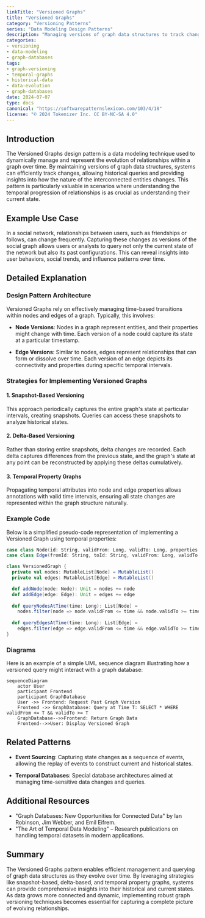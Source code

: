 ```yaml
---
linkTitle: "Versioned Graphs"
title: "Versioned Graphs"
category: "Versioning Patterns"
series: "Data Modeling Design Patterns"
description: "Managing versions of graph data structures to track changes in relationships over time."
categories:
- versioning
- data-modeling
- graph-databases
tags:
- graph-versioning
- temporal-graphs
- historical-data
- data-evolution
- graph-databases
date: 2024-07-07
type: docs
canonical: "https://softwarepatternslexicon.com/103/4/18"
license: "© 2024 Tokenizer Inc. CC BY-NC-SA 4.0"
---
```


## Introduction

The Versioned Graphs design pattern is a data modeling technique used to dynamically manage and represent the evolution of relationships within a graph over time. By maintaining versions of graph data structures, systems can efficiently track changes, allowing historical queries and providing insights into how the nature of the interconnected entities changes. This pattern is particularly valuable in scenarios where understanding the temporal progression of relationships is as crucial as understanding their current state.

## Example Use Case

In a social network, relationships between users, such as friendships or follows, can change frequently. Capturing these changes as versions of the social graph allows users or analysts to query not only the current state of the network but also its past configurations. This can reveal insights into user behaviors, social trends, and influence patterns over time.

## Detailed Explanation

### Design Pattern Architecture

Versioned Graphs rely on effectively managing time-based transitions within nodes and edges of a graph. Typically, this involves:

- **Node Versions**: Nodes in a graph represent entities, and their properties might change with time. Each version of a node could capture its state at a particular timestamp.
  
- **Edge Versions**: Similar to nodes, edges represent relationships that can form or dissolve over time. Each version of an edge depicts its connectivity and properties during specific temporal intervals.

### Strategies for Implementing Versioned Graphs

#### 1. Snapshot-Based Versioning
This approach periodically captures the entire graph's state at particular intervals, creating snapshots. Queries can access these snapshots to analyze historical states.

#### 2. Delta-Based Versioning
Rather than storing entire snapshots, delta changes are recorded. Each delta captures differences from the previous state, and the graph's state at any point can be reconstructed by applying these deltas cumulatively.

#### 3. Temporal Property Graphs
Propagating temporal attributes into node and edge properties allows annotations with valid time intervals, ensuring all state changes are represented within the graph structure naturally.

### Example Code

Below is a simplified pseudo-code representation of implementing a Versioned Graph using temporal properties:

```scala
case class Node(id: String, validFrom: Long, validTo: Long, properties: Map[String, Any])
case class Edge(fromId: String, toId: String, validFrom: Long, validTo: Long, properties: Map[String, Any])

class VersionedGraph {
  private val nodes: MutableList[Node] = MutableList()
  private val edges: MutableList[Edge] = MutableList()

  def addNode(node: Node): Unit = nodes += node
  def addEdge(edge: Edge): Unit = edges += edge
  
  def queryNodesAtTime(time: Long): List[Node] =
    nodes.filter(node => node.validFrom <= time && node.validTo >= time)
  
  def queryEdgesAtTime(time: Long): List[Edge] =
    edges.filter(edge => edge.validFrom <= time && edge.validTo >= time)
}
```

### Diagrams

Here is an example of a simple UML sequence diagram illustrating how a versioned query might interact with a graph database:

```mermaid
sequenceDiagram
    actor User
    participant Frontend
    participant GraphDatabase
    User ->> Frontend: Request Past Graph Version
    Frontend ->> GraphDatabase: Query at Time T: SELECT * WHERE validFrom <= T && validTo >= T
    GraphDatabase-->>Frontend: Return Graph Data
    Frontend-->>User: Display Versioned Graph
```

## Related Patterns

- **Event Sourcing**: Capturing state changes as a sequence of events, allowing the replay of events to construct current and historical states.
  
- **Temporal Databases**: Special database architectures aimed at managing time-sensitive data changes and queries.

## Additional Resources

- "Graph Databases: New Opportunities for Connected Data" by Ian Robinson, Jim Webber, and Emil Eifrem.
- "The Art of Temporal Data Modeling" – Research publications on handling temporal datasets in modern applications.

## Summary

The Versioned Graphs pattern enables efficient management and querying of graph data structures as they evolve over time. By leveraging strategies like snapshot-based, delta-based, and temporal property graphs, systems can provide comprehensive insights into their historical and current states. As data grows more connected and dynamic, implementing robust graph versioning techniques becomes essential for capturing a complete picture of evolving relationships.
